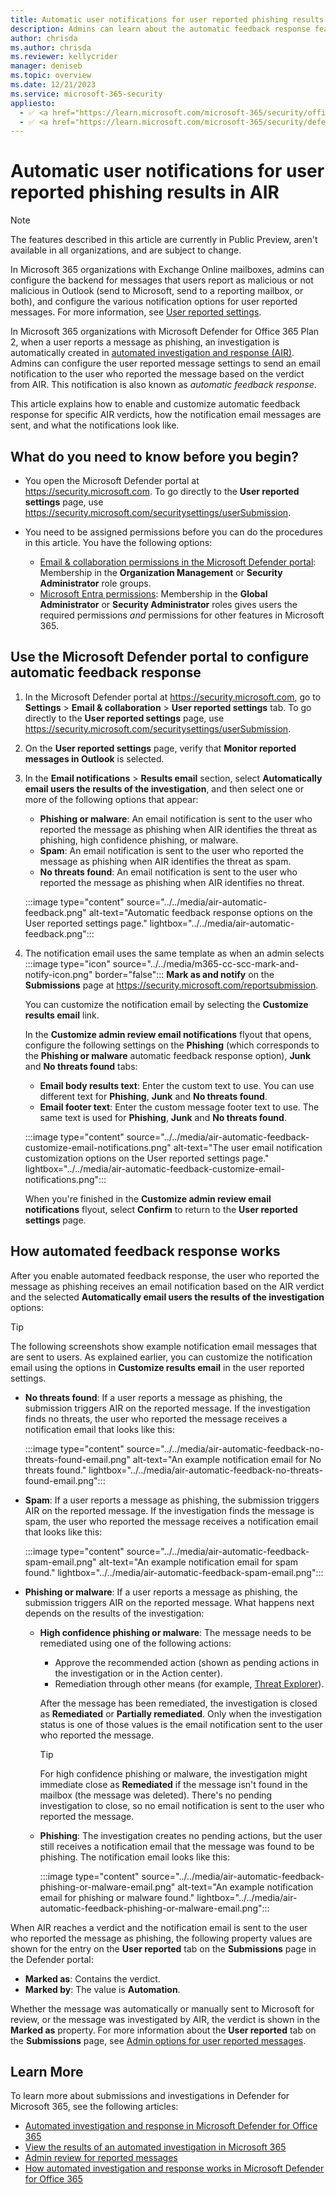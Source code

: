 ```yaml
---
title: Automatic user notifications for user reported phishing results in AIR
description: Admins can learn about the automatic feedback response feature that sends the results of automated investigation and response (AIR) to user reported phishing messages.
author: chrisda
ms.author: chrisda
ms.reviewer: kellycrider
manager: deniseb
ms.topic: overview
ms.date: 12/21/2023
ms.service: microsoft-365-security
appliesto:
  - ✅ <a href="https://learn.microsoft.com/microsoft-365/security/office-365-security/mdo-about#defender-for-office-365-plan-1-vs-plan-2-cheat-sheet" target="_blank">Microsoft Defender for Office 365 Plan 2</a>
  - ✅ <a href="https://learn.microsoft.com/microsoft-365/security/defender/microsoft-365-defender" target="_blank">Microsoft Defender XDR</a>
---
```


# Automatic user notifications for user reported phishing results in AIR

> [!NOTE]
> The features described in this article are currently in Public Preview, aren't available in all organizations, and are subject to change.

In Microsoft 365 organizations with Exchange Online mailboxes, admins can configure the backend for messages that users report as malicious or not malicious in Outlook (send to Microsoft, send to a reporting mailbox, or both), and configure the various notification options for user reported messages. For more information, see [User reported settings](submissions-user-reported-messages-custom-mailbox.md).

In Microsoft 365 organizations with Microsoft Defender for Office 365 Plan 2, when a user reports a message as phishing, an investigation is automatically created in [automated investigation and response (AIR)](air-about.md). Admins can configure the user reported message settings to send an email notification to the user who reported the message based on the verdict from AIR. This notification is also known as _automatic feedback response_.

This article explains how to enable and customize automatic feedback response for specific AIR verdicts, how the notification email messages are sent, and what the notifications look like.

## What do you need to know before you begin?

- You open the Microsoft Defender portal at <https://security.microsoft.com>. To go directly to the **User reported settings** page, use <https://security.microsoft.com/securitysettings/userSubmission>.

- You need to be assigned permissions before you can do the procedures in this article. You have the following options:
  - [Email & collaboration permissions in the Microsoft Defender portal](mdo-portal-permissions.md): Membership in the **Organization Management** or **Security Administrator** role groups.
  - [Microsoft Entra permissions](/entra/identity/role-based-access-control/manage-roles-portal): Membership in the **Global Administrator** or **Security Administrator** roles gives users the required permissions _and_ permissions for other features in Microsoft 365.

## Use the Microsoft Defender portal to configure automatic feedback response

1. In the Microsoft Defender portal at <https://security.microsoft.com>, go to **Settings** \> **Email & collaboration** \> **User reported settings** tab. To go directly to the **User reported settings** page, use <https://security.microsoft.com/securitysettings/userSubmission>.

2. On the **User reported settings** page, verify that **Monitor reported messages in Outlook** is selected.

3. In the **Email notifications** \> **Results email** section, select **Automatically email users the results of the investigation**, and then select one or more of the following options that appear:
   - **Phishing or malware**: An email notification is sent to the user who reported the message as phishing when AIR identifies the threat as phishing, high confidence phishing, or malware.
   - **Spam**: An email notification is sent to the user who reported the message as phishing when AIR identifies the threat as spam.
   - **No threats found**: An email notification is sent to the user who reported the message as phishing when AIR identifies no threat.

   :::image type="content" source="../../media/air-automatic-feedback.png" alt-text="Automatic feedback response options on the User reported settings page." lightbox="../../media/air-automatic-feedback.png":::

4. The notification email uses the same template as when an admin selects :::image type="icon" source="../../media/m365-cc-scc-mark-and-notify-icon.png" border="false"::: **Mark as and notify** on the **Submissions** page at <https://security.microsoft.com/reportsubmission>.

   You can customize the notification email by selecting the **Customize results email** link.

   In the **Customize admin review email notifications** flyout that opens, configure the following settings on the **Phishing** (which corresponds to the **Phishing or malware** automatic feedback response option), **Junk** and **No threats found** tabs:

   - **Email body results text**: Enter the custom text to use. You can use different text for **Phishing**, **Junk** and **No threats found**.
   - **Email footer text**: Enter the custom message footer text to use. The same text is used for **Phishing**, **Junk** and **No threats found**.

   :::image type="content" source="../../media/air-automatic-feedback-customize-email-notifications.png" alt-text="The user email notification customization options on the User reported settings page." lightbox="../../media/air-automatic-feedback-customize-email-notifications.png":::

   When you're finished in the **Customize admin review email notifications** flyout, select **Confirm** to return to the **User reported settings** page.

## How automated feedback response works

After you enable automated feedback response, the user who reported the message as phishing receives an email notification based on the AIR verdict and the selected **Automatically email users the results of the investigation** options:

> [!TIP]
> The following screenshots show example notification email messages that are sent to users. As explained earlier, you can customize the notification email using the options in **Customize results email** in the user reported settings.

- **No threats found**: If a user reports a message as phishing, the submission triggers AIR on the reported message. If the investigation finds no threats, the user who reported the message receives a notification email that looks like this:

  :::image type="content" source="../../media/air-automatic-feedback-no-threats-found-email.png" alt-text="An example notification email for No threats found." lightbox="../../media/air-automatic-feedback-no-threats-found-email.png":::

- **Spam**: If a user reports a message as phishing, the submission triggers AIR on the reported message. If the investigation finds the message is spam, the user who reported the message receives a notification email that looks like this:

  :::image type="content" source="../../media/air-automatic-feedback-spam-email.png" alt-text="An example notification email for spam found." lightbox="../../media/air-automatic-feedback-spam-email.png":::

- **Phishing or malware**: If a user reports a message as phishing, the submission triggers AIR on the reported message. What happens next depends on the results of the investigation:
  - **High confidence phishing or malware**: The message needs to be remediated using one of the following actions:
    - Approve the recommended action (shown as pending actions in the investigation or in the Action center).
    - Remediation through other means (for example, [Threat Explorer](threat-explorer-real-time-detections-about.md)).

    After the message has been remediated, the investigation is closed as **Remediated** or **Partially remediated**. Only when the investigation status is one of those values is the email notification sent to the user who reported the message.

    > [!TIP]
    > For high confidence phishing or malware, the investigation might immediate close as **Remediated** if the message isn't found in the mailbox (the message was deleted). There's no pending investigation to close, so no email notification is sent to the user who reported the message.

  - **Phishing**: The investigation creates no pending actions, but the user still receives a notification email that the message was found to be phishing. The notification email looks like this:

    :::image type="content" source="../../media/air-automatic-feedback-phishing-or-malware-email.png" alt-text="An example notification email for phishing or malware found." lightbox="../../media/air-automatic-feedback-phishing-or-malware-email.png":::

When AIR reaches a verdict and the notification email is sent to the user who reported the message as phishing, the following property values are shown for the entry on the **User reported** tab on the **Submissions** page in the Defender portal:

- **Marked as**: Contains the verdict.
- **Marked by**: The value is **Automation**.

Whether the message was automatically or manually sent to Microsoft for review, or the message was investigated by AIR, the verdict is shown in the **Marked as** property. For more information about the **User reported** tab on the **Submissions** page, see [Admin options for user reported messages](submissions-admin.md#admin-options-for-user-reported-messages).

## Learn More

To learn more about submissions and investigations in Defender for Microsoft 365, see the following articles:

- [Automated investigation and response in Microsoft Defender for Office 365](air-about.md)
- [View the results of an automated investigation in Microsoft 365](air-view-investigation-results.md)
- [Admin review for reported messages](admin-review-reported-message.md)
- [How automated investigation and response works in Microsoft Defender for Office 365](air-about-office.md)
